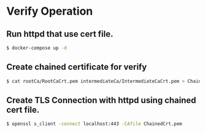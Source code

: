 # Verify Operation

## Run httpd that use cert file.
```sh
$ docker-compose up -d
```

## Create chained certificate for verify
```sh
$ cat rootCa/RootCaCrt.pem intermediateCa/IntermediateCaCrt.pem > ChainedCrt.pem
```

## Create TLS Connection with httpd using chained cert file.
```sh
$ openssl s_client -connect localhost:443 -CAfile ChainedCrt.pem
```
